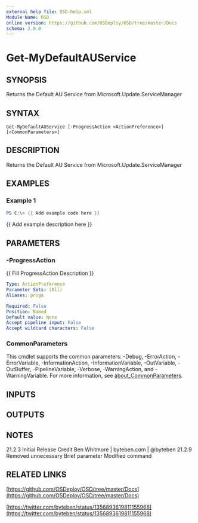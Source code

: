 ```yaml
---
external help file: OSD-help.xml
Module Name: OSD
online version: https://github.com/OSDeploy/OSD/tree/master/Docs
schema: 2.0.0
---
```


# Get-MyDefaultAUService

## SYNOPSIS
Returns the Default AU Service from Microsoft.Update.ServiceManager

## SYNTAX

```
Get-MyDefaultAUService [-ProgressAction <ActionPreference>] [<CommonParameters>]
```

## DESCRIPTION
Returns the Default AU Service from Microsoft.Update.ServiceManager

## EXAMPLES

### Example 1
```powershell
PS C:\> {{ Add example code here }}
```

{{ Add example description here }}

## PARAMETERS

### -ProgressAction
{{ Fill ProgressAction Description }}

```yaml
Type: ActionPreference
Parameter Sets: (All)
Aliases: proga

Required: False
Position: Named
Default value: None
Accept pipeline input: False
Accept wildcard characters: False
```

### CommonParameters
This cmdlet supports the common parameters: -Debug, -ErrorAction, -ErrorVariable, -InformationAction, -InformationVariable, -OutVariable, -OutBuffer, -PipelineVariable, -Verbose, -WarningAction, and -WarningVariable. For more information, see [about_CommonParameters](http://go.microsoft.com/fwlink/?LinkID=113216).

## INPUTS

## OUTPUTS

## NOTES
21.2.3  Initial Release
        Credit Ben Whitmore | byteben.com | @byteben
21.2.9  Removed unnecessary Brief parameter
        Modified command

## RELATED LINKS

[https://github.com/OSDeploy/OSD/tree/master/Docs](https://github.com/OSDeploy/OSD/tree/master/Docs)

[https://twitter.com/byteben/status/1356893619811155968](https://twitter.com/byteben/status/1356893619811155968)

